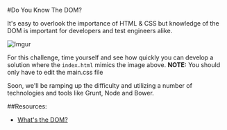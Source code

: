 #Do You Know The DOM?

It's easy to overlook the importance of HTML & CSS but knowledge of the DOM is important for developers and test engineers alike.

![Imgur](http://i.imgur.com/XF7o5mr.png)

For this challenge, time yourself and see how quickly you can develop a solution where the `index.html` mimics the image above. __NOTE:__ You should only have to edit the main.css file

Soon, we'll be ramping up the difficulty and utilizing a number of technologies and tools like Grunt, Node and Bower. 

##Resources:
  - [What's the DOM?](https://developer.mozilla.org/en-US/docs/Web/API/Document_Object_Model/Introduction)

